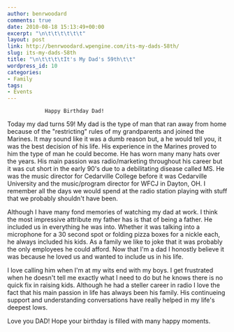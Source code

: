 ```yaml
---
author: benrwoodard
comments: true
date: 2010-08-18 15:13:49+00:00
excerpt: "\n\t\t\t\t\t\t"
layout: post
link: http://benrwoodard.wpengine.com/its-my-dads-58th/
slug: its-my-dads-58th
title: "\n\t\t\t\tIt's My Dad's 59th\t\t"
wordpress_id: 10
categories:
- Family
tags:
- Events
---
```



				Happy Birthday Dad!

Today my dad turns 59!  My dad is the type of man that ran away from home because of the "restricting" rules of my grandparents and joined the Marines.  It may sound like it was a dumb reason but, a he would tell you, it was the best decision of his life.  His experience in the Marines proved to him the type of man he could become.  He has worn many many hats over the years.  His main passion was radio/marketing throughout his career but it was cut short<!-- more --> in the early 90's due to a debilitating disease called MS.  He was the music director for Cedarville College before it was Cedarville University and the music/program director for WFCJ in Dayton, OH.  I remember all the days we would spend at the radio station playing with stuff that we probably shouldn't have been.

Although I have many fond memories of watching my dad at work.  I think the most impressive attribute my father has is that of being a father.  He included us in everything he was into.  Whether it was talking into a microphone for a 30 second spot or folding pizza boxes for a nickle each, he always included his kids.  As a family we like to joke that it was probably the only employees he could afford. Now that I'm a dad I honostly believe it was because he loved us and wanted to include us in his life.

I love calling him when I'm at my wits end with my boys.  I get frustrated when he doesn't tell me exactly what I need to do but he knows there is no quick fix in raising kids.  Although he had a steller career in radio I love the fact that his main passion in life has always been his family.  His continueing support and understanding conversations have really helped in my life's deepest lows.

Love you DAD!  Hope your birthday is filled with many happy moments.

		
